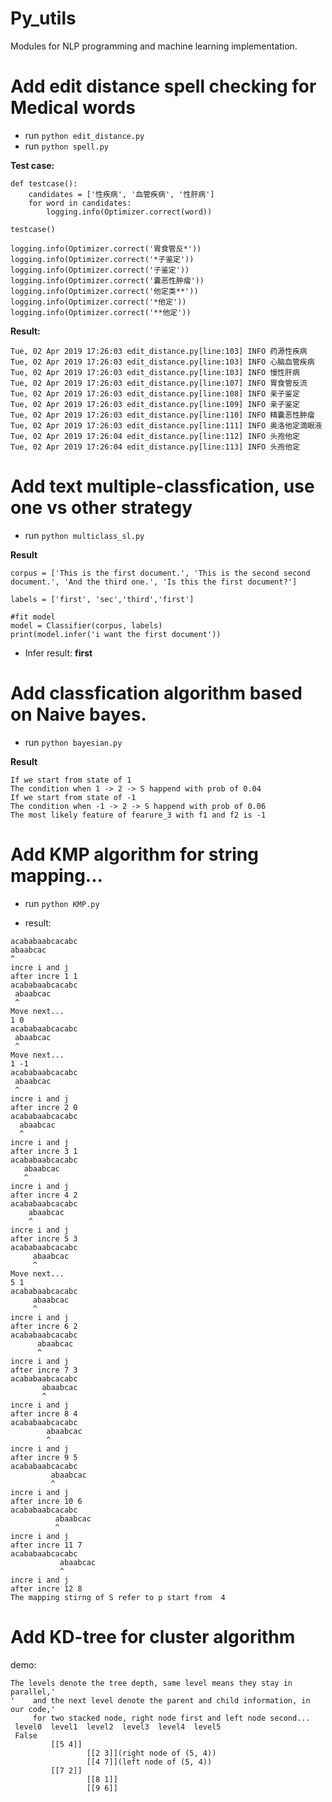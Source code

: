 # Py_utils
Modules for NLP programming and machine learning implementation.


# Add edit distance spell checking for Medical words
- run `python edit_distance.py`
- run `python spell.py`

**Test case:**
```
def testcase():          
    candidates = ['性疾病', '血管疾病', '性肝病']
    for word in candidates:
        logging.info(Optimizer.correct(word))

testcase()

logging.info(Optimizer.correct('胃食管反*'))
logging.info(Optimizer.correct('*子鉴定'))
logging.info(Optimizer.correct('子鉴定'))
logging.info(Optimizer.correct('囊恶性肿瘤'))
logging.info(Optimizer.correct('他定类**'))
logging.info(Optimizer.correct('*他定'))
logging.info(Optimizer.correct('**他定'))
```


**Result:**
```
Tue, 02 Apr 2019 17:26:03 edit_distance.py[line:103] INFO 药源性疾病
Tue, 02 Apr 2019 17:26:03 edit_distance.py[line:103] INFO 心脑血管疾病
Tue, 02 Apr 2019 17:26:03 edit_distance.py[line:103] INFO 慢性肝病
Tue, 02 Apr 2019 17:26:03 edit_distance.py[line:107] INFO 胃食管反流
Tue, 02 Apr 2019 17:26:03 edit_distance.py[line:108] INFO 亲子鉴定
Tue, 02 Apr 2019 17:26:03 edit_distance.py[line:109] INFO 亲子鉴定
Tue, 02 Apr 2019 17:26:03 edit_distance.py[line:110] INFO 精囊恶性肿瘤
Tue, 02 Apr 2019 17:26:03 edit_distance.py[line:111] INFO 奥洛他定滴眼液
Tue, 02 Apr 2019 17:26:04 edit_distance.py[line:112] INFO 头孢他定
Tue, 02 Apr 2019 17:26:04 edit_distance.py[line:113] INFO 头孢他定
```

# Add text multiple-classfication, use one vs other strategy
- run `python multiclass_sl.py`

**Result**
```
corpus = ['This is the first document.', 'This is the second second document.', 'And the third one.', 'Is this the first document?']

labels = ['first', 'sec','third','first']

#fit model
model = Classifier(corpus, labels)
print(model.infer('i want the first document'))
```
- Infer result: **first**


# Add classfication algorithm based on Naive bayes.
- run `python bayesian.py`


**Result**

```
If we start from state of 1
The condition when 1 -> 2 -> S happend with prob of 0.04
If we start from state of -1
The condition when -1 -> 2 -> S happend with prob of 0.06
The most likely feature of fearure_3 with f1 and f2 is -1
```

# Add KMP algorithm for string mapping...
- run `python KMP.py`

- result:
```
acababaabcacabc
abaabcac
^
incre i and j
after incre 1 1
acababaabcacabc
 abaabcac
 ^
Move next...
1 0
acababaabcacabc
 abaabcac
 ^
Move next...
1 -1
acababaabcacabc
 abaabcac
 ^
incre i and j
after incre 2 0
acababaabcacabc
  abaabcac
  ^
incre i and j
after incre 3 1
acababaabcacabc
   abaabcac
   ^
incre i and j
after incre 4 2
acababaabcacabc
    abaabcac
    ^
incre i and j
after incre 5 3
acababaabcacabc
     abaabcac
     ^
Move next...
5 1
acababaabcacabc
     abaabcac
     ^
incre i and j
after incre 6 2
acababaabcacabc
      abaabcac
      ^
incre i and j
after incre 7 3
acababaabcacabc
       abaabcac
       ^
incre i and j
after incre 8 4
acababaabcacabc
        abaabcac
        ^
incre i and j
after incre 9 5
acababaabcacabc
         abaabcac
         ^
incre i and j
after incre 10 6
acababaabcacabc
          abaabcac
          ^
incre i and j
after incre 11 7
acababaabcacabc
           abaabcac
           ^
incre i and j
after incre 12 8
The mapping stirng of S refer to p start from  4
```


# Add KD-tree for cluster algorithm

demo:
```
The levels denote the tree depth, same level means they stay in parallel,'
'    and the next level denote the parent and child information, in our code,'
     for two stacked node, right node first and left node second...
 level0  level1  level2  level3  level4  level5
 False
         [[5 4]]
                 [[2 3]](right node of (5, 4))
                 [[4 7]](left node of (5, 4))
         [[7 2]]
                 [[8 1]]
                 [[9 6]]
 ```